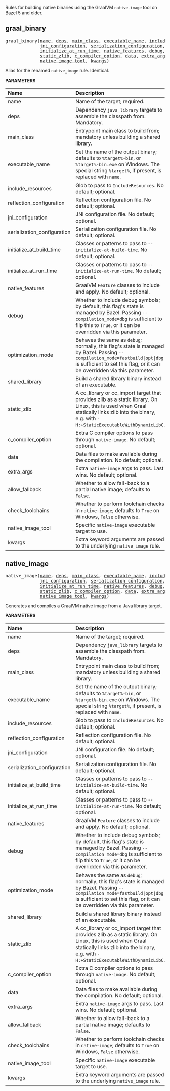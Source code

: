 <!-- Generated with Stardoc: http://skydoc.bazel.build -->

Rules for building native binaries using the GraalVM `native-image` tool on Bazel 5 and older.

<a id="graal_binary"></a>

## graal_binary

<pre>
graal_binary(<a href="#graal_binary-name">name</a>, <a href="#graal_binary-deps">deps</a>, <a href="#graal_binary-main_class">main_class</a>, <a href="#graal_binary-executable_name">executable_name</a>, <a href="#graal_binary-include_resources">include_resources</a>, <a href="#graal_binary-reflection_configuration">reflection_configuration</a>,
             <a href="#graal_binary-jni_configuration">jni_configuration</a>, <a href="#graal_binary-serialization_configuration">serialization_configuration</a>, <a href="#graal_binary-initialize_at_build_time">initialize_at_build_time</a>,
             <a href="#graal_binary-initialize_at_run_time">initialize_at_run_time</a>, <a href="#graal_binary-native_features">native_features</a>, <a href="#graal_binary-debug">debug</a>, <a href="#graal_binary-optimization_mode">optimization_mode</a>, <a href="#graal_binary-shared_library">shared_library</a>,
             <a href="#graal_binary-static_zlib">static_zlib</a>, <a href="#graal_binary-c_compiler_option">c_compiler_option</a>, <a href="#graal_binary-data">data</a>, <a href="#graal_binary-extra_args">extra_args</a>, <a href="#graal_binary-allow_fallback">allow_fallback</a>, <a href="#graal_binary-check_toolchains">check_toolchains</a>,
             <a href="#graal_binary-native_image_tool">native_image_tool</a>, <a href="#graal_binary-kwargs">kwargs</a>)
</pre>

Alias for the renamed `native_image` rule. Identical.

**PARAMETERS**


| Name  | Description | Default Value |
| :------------- | :------------- | :------------- |
| <a id="graal_binary-name"></a>name |  Name of the target; required.   |  none |
| <a id="graal_binary-deps"></a>deps |  Dependency `java_library` targets to assemble the classpath from. Mandatory.   |  none |
| <a id="graal_binary-main_class"></a>main_class |  Entrypoint main class to build from; mandatory unless building a shared library.   |  `None` |
| <a id="graal_binary-executable_name"></a>executable_name |  Set the name of the output binary; defaults to `%target%-bin`, or `%target%-bin.exe` on Windows. The special string `%target%`, if present, is replaced with `name`.   |  `select({"@bazel_tools//src/conditions:windows": "%target%-bin.exe", "//conditions:default": "%target%-bin"})` |
| <a id="graal_binary-include_resources"></a>include_resources |  Glob to pass to `IncludeResources`. No default; optional.   |  `None` |
| <a id="graal_binary-reflection_configuration"></a>reflection_configuration |  Reflection configuration file. No default; optional.   |  `None` |
| <a id="graal_binary-jni_configuration"></a>jni_configuration |  JNI configuration file. No default; optional.   |  `None` |
| <a id="graal_binary-serialization_configuration"></a>serialization_configuration |  Serialization configuration file. No default; optional.   |  `None` |
| <a id="graal_binary-initialize_at_build_time"></a>initialize_at_build_time |  Classes or patterns to pass to `--initialize-at-build-time`. No default; optional.   |  `[]` |
| <a id="graal_binary-initialize_at_run_time"></a>initialize_at_run_time |  Classes or patterns to pass to `--initialize-at-run-time`. No default; optional.   |  `[]` |
| <a id="graal_binary-native_features"></a>native_features |  GraalVM `Feature` classes to include and apply. No default; optional.   |  `[]` |
| <a id="graal_binary-debug"></a>debug |  Whether to include debug symbols; by default, this flag's state is managed by Bazel. Passing `--compilation_mode=dbg` is sufficient to flip this to `True`, or it can be overridden via this parameter.   |  `select({"@rules_graalvm//internal/conditions/compiler:debug": True, "//conditions:default": False})` |
| <a id="graal_binary-optimization_mode"></a>optimization_mode |  Behaves the same as `debug`; normally, this flag's state is managed by Bazel. Passing `--compilation_mode=fastbuild\|opt\|dbg` is sufficient to set this flag, or it can be overridden via this parameter.   |  `select({"@rules_graalvm//internal/conditions/compiler:fastbuild": "b", "@rules_graalvm//internal/conditions/compiler:optimized": "2", "//conditions:default": ""})` |
| <a id="graal_binary-shared_library"></a>shared_library |  Build a shared library binary instead of an executable.   |  `None` |
| <a id="graal_binary-static_zlib"></a>static_zlib |  A cc_library or cc_import target that provides zlib as a static library. On Linux, this is used when Graal statically links zlib into the binary, e.g. with `-H:+StaticExecutableWithDynamicLibC`.   |  `None` |
| <a id="graal_binary-c_compiler_option"></a>c_compiler_option |  Extra C compiler options to pass through `native-image`. No default; optional.   |  `[]` |
| <a id="graal_binary-data"></a>data |  Data files to make available during the compilation. No default; optional.   |  `[]` |
| <a id="graal_binary-extra_args"></a>extra_args |  Extra `native-image` args to pass. Last wins. No default; optional.   |  `[]` |
| <a id="graal_binary-allow_fallback"></a>allow_fallback |  Whether to allow fall-back to a partial native image; defaults to `False`.   |  `False` |
| <a id="graal_binary-check_toolchains"></a>check_toolchains |  Whether to perform toolchain checks in `native-image`; defaults to `True` on Windows, `False` otherwise.   |  `select({"@bazel_tools//src/conditions:windows": True, "//conditions:default": False})` |
| <a id="graal_binary-native_image_tool"></a>native_image_tool |  Specific `native-image` executable target to use.   |  `Label("@graalvm//:native-image")` |
| <a id="graal_binary-kwargs"></a>kwargs |  Extra keyword arguments are passed to the underlying `native_image` rule.   |  none |


<a id="native_image"></a>

## native_image

<pre>
native_image(<a href="#native_image-name">name</a>, <a href="#native_image-deps">deps</a>, <a href="#native_image-main_class">main_class</a>, <a href="#native_image-executable_name">executable_name</a>, <a href="#native_image-include_resources">include_resources</a>, <a href="#native_image-reflection_configuration">reflection_configuration</a>,
             <a href="#native_image-jni_configuration">jni_configuration</a>, <a href="#native_image-serialization_configuration">serialization_configuration</a>, <a href="#native_image-initialize_at_build_time">initialize_at_build_time</a>,
             <a href="#native_image-initialize_at_run_time">initialize_at_run_time</a>, <a href="#native_image-native_features">native_features</a>, <a href="#native_image-debug">debug</a>, <a href="#native_image-optimization_mode">optimization_mode</a>, <a href="#native_image-shared_library">shared_library</a>,
             <a href="#native_image-static_zlib">static_zlib</a>, <a href="#native_image-c_compiler_option">c_compiler_option</a>, <a href="#native_image-data">data</a>, <a href="#native_image-extra_args">extra_args</a>, <a href="#native_image-allow_fallback">allow_fallback</a>, <a href="#native_image-check_toolchains">check_toolchains</a>,
             <a href="#native_image-native_image_tool">native_image_tool</a>, <a href="#native_image-kwargs">kwargs</a>)
</pre>

Generates and compiles a GraalVM native image from a Java library target.

**PARAMETERS**


| Name  | Description | Default Value |
| :------------- | :------------- | :------------- |
| <a id="native_image-name"></a>name |  Name of the target; required.   |  none |
| <a id="native_image-deps"></a>deps |  Dependency `java_library` targets to assemble the classpath from. Mandatory.   |  none |
| <a id="native_image-main_class"></a>main_class |  Entrypoint main class to build from; mandatory unless building a shared library.   |  `None` |
| <a id="native_image-executable_name"></a>executable_name |  Set the name of the output binary; defaults to `%target%-bin`, or `%target%-bin.exe` on Windows. The special string `%target%`, if present, is replaced with `name`.   |  `select({"@bazel_tools//src/conditions:windows": "%target%-bin.exe", "//conditions:default": "%target%-bin"})` |
| <a id="native_image-include_resources"></a>include_resources |  Glob to pass to `IncludeResources`. No default; optional.   |  `None` |
| <a id="native_image-reflection_configuration"></a>reflection_configuration |  Reflection configuration file. No default; optional.   |  `None` |
| <a id="native_image-jni_configuration"></a>jni_configuration |  JNI configuration file. No default; optional.   |  `None` |
| <a id="native_image-serialization_configuration"></a>serialization_configuration |  Serialization configuration file. No default; optional.   |  `None` |
| <a id="native_image-initialize_at_build_time"></a>initialize_at_build_time |  Classes or patterns to pass to `--initialize-at-build-time`. No default; optional.   |  `[]` |
| <a id="native_image-initialize_at_run_time"></a>initialize_at_run_time |  Classes or patterns to pass to `--initialize-at-run-time`. No default; optional.   |  `[]` |
| <a id="native_image-native_features"></a>native_features |  GraalVM `Feature` classes to include and apply. No default; optional.   |  `[]` |
| <a id="native_image-debug"></a>debug |  Whether to include debug symbols; by default, this flag's state is managed by Bazel. Passing `--compilation_mode=dbg` is sufficient to flip this to `True`, or it can be overridden via this parameter.   |  `select({"@rules_graalvm//internal/conditions/compiler:debug": True, "//conditions:default": False})` |
| <a id="native_image-optimization_mode"></a>optimization_mode |  Behaves the same as `debug`; normally, this flag's state is managed by Bazel. Passing `--compilation_mode=fastbuild\|opt\|dbg` is sufficient to set this flag, or it can be overridden via this parameter.   |  `select({"@rules_graalvm//internal/conditions/compiler:fastbuild": "b", "@rules_graalvm//internal/conditions/compiler:optimized": "2", "//conditions:default": ""})` |
| <a id="native_image-shared_library"></a>shared_library |  Build a shared library binary instead of an executable.   |  `None` |
| <a id="native_image-static_zlib"></a>static_zlib |  A cc_library or cc_import target that provides zlib as a static library. On Linux, this is used when Graal statically links zlib into the binary, e.g. with `-H:+StaticExecutableWithDynamicLibC`.   |  `None` |
| <a id="native_image-c_compiler_option"></a>c_compiler_option |  Extra C compiler options to pass through `native-image`. No default; optional.   |  `[]` |
| <a id="native_image-data"></a>data |  Data files to make available during the compilation. No default; optional.   |  `[]` |
| <a id="native_image-extra_args"></a>extra_args |  Extra `native-image` args to pass. Last wins. No default; optional.   |  `[]` |
| <a id="native_image-allow_fallback"></a>allow_fallback |  Whether to allow fall-back to a partial native image; defaults to `False`.   |  `False` |
| <a id="native_image-check_toolchains"></a>check_toolchains |  Whether to perform toolchain checks in `native-image`; defaults to `True` on Windows, `False` otherwise.   |  `select({"@bazel_tools//src/conditions:windows": True, "//conditions:default": False})` |
| <a id="native_image-native_image_tool"></a>native_image_tool |  Specific `native-image` executable target to use.   |  `Label("@graalvm//:native-image")` |
| <a id="native_image-kwargs"></a>kwargs |  Extra keyword arguments are passed to the underlying `native_image` rule.   |  none |


